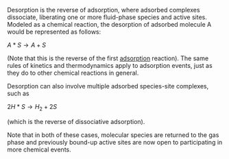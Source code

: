 

Desorption is the reverse of adsorption, where adsorbed complexes dissociate, liberating one or more fluid-phase species and active sites.  Modeled as a chemical reaction, the desorption of adsorbed molecule A would be represented as follows:

$A*S \rightarrow A + S$ 

(Note that this is the reverse of the first [adsorption](./Adsorption) reaction).  The same rules of kinetics and thermodynamics apply to adsorption events, just as they do to other chemical reactions in general.

Desorption can also involve multiple adsorbed species-site complexes, such as

$2H*S \rightarrow H_2 + 2S$ 

(which is the reverse of dissociative adsorption).

Note that in both of these cases, molecular species are returned to the gas phase and previously bound-up active sites are now open to participating in more chemical events.